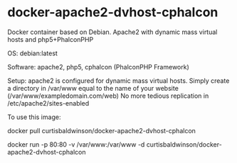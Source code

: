 docker-apache2-dvhost-cphalcon
==============================

Docker container based on Debian. Apache2 with dynamic mass virtual hosts and php5+PhalconPHP

OS: debian:latest

Software: apache2, php5, cphalcon (PhalconPHP Framework)

Setup: apache2 is configured for dynamic mass virtual hosts. Simply create a directory in /var/www equal to the name of your website (/var/www/exampledomain.com/web) No more tedious replication in /etc/apache2/sites-enabled

To use this image:

docker pull curtisbaldwinson/docker-apache2-dvhost-cphalcon

docker run -p 80:80 -v /var/www:/var/www -d curtisbaldwinson/docker-apache2-dvhost-cphalcon
